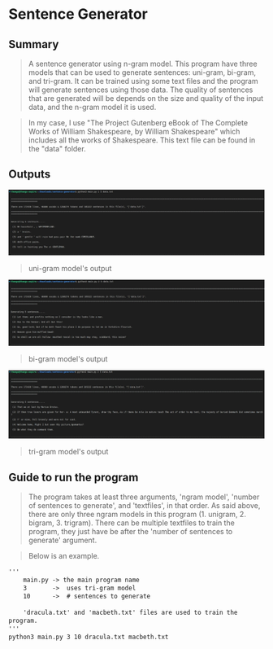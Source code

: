 # Sentence Generator

## Summary
> A sentence generator using n-gram model. This program have three models that can be used to generate sentences: uni-gram, bi-gram, and tri-gram. It can be trained using some text files and the program will generate sentences using those data. The quality of sentences that are generated will be depends on the size and quality of the input data, and the n-gram model it is used.    

> In my case, I use "The Project Gutenberg eBook of The Complete Works of William Shakespeare, by William Shakespeare" which includes all the works of Shakespeare. This text file can be found in the "data" folder.

## Outputs

![uni-gram output screenshot](./screen-shots/unigram.jpg?raw=true "uni-gram output")
> uni-gram model's output   

![bi-gram output screenshot](./screen-shots/bigram.jpg?raw=true "uni-gram output")
> bi-gram model's output   

![tri-gram output screenshot](./screen-shots/trigram.jpg?raw=true "tri-gram output")
> tri-gram model's output   

## Guide to run the program

> The program takes at least three arguments, 'ngram model', 'number of sentences to generate', and 'textfiles', in that order. As said above, there are only three ngram models in this program (1. unigram, 2. bigram, 3. trigram). There can be multiple textfiles to train the program, they just have be after the 'number of sentences to generate' argument.   

> Below is an example. 

```
'''
    main.py -> the main program name
    3       ->  uses tri-gram model
    10      ->  # sentences to generate
    
    'dracula.txt' and 'macbeth.txt' files are used to train the program.
'''
python3 main.py 3 10 dracula.txt macbeth.txt
```